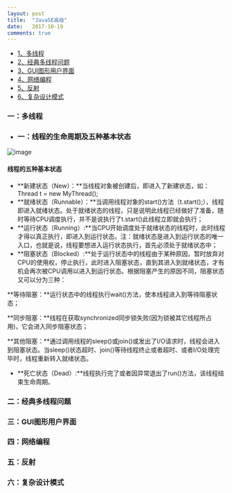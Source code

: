 ```yaml
---
layout: post
title:  "JavaSE高级"
date:   2017-10-19
comments: true
---
```


* [1、多线程](#multithreading)
* [2、经典多线程问题](#threadProblems)
* [3、GUI图形用户界面](#gui)
* [4、网络编程](#internet)
* [5、反射](#reflection)
* [6、复杂设计模式](#complexDesign)

<h3 id="multithreading">一：多线程</h3>

* ### 一：线程的生命周期及五种基本状态  

![image](http://images.cnitblog.com/i/426802/201406/232002051747387.jpg)

#### 线程的五种基本状态
* **新建状态（New）：**当线程对象被创建后，即进入了新建状态，如：Thread t = new MyThread();
* **就绪状态（Runnable）：**当调用线程对象的start()方法（t.start();），线程即进入就绪状态。处于就绪状态的线程，只是说明此线程已经做好了准备，随时等待CPU调度执行，并不是说执行了t.start()此线程立即就会执行；
* **运行状态（Running）:**当CPU开始调度处于就绪状态的线程时，此时线程才得以真正执行，即进入到运行状态。注：就绪状态是进入到运行状态的唯一入口，也就是说，线程要想进入运行状态执行，首先必须处于就绪状态中；
* **阻塞状态（Blocked）:**处于运行状态中的线程由于某种原因，暂时放弃对CPU的使用权，停止执行，此时进入阻塞状态，直到其进入到就绪状态，才有机会再次被CPU调用以进入到运行状态。根据阻塞产生的原因不同，阻塞状态又可以分为三种：

**等待阻塞：**运行状态中的线程执行wait()方法，使本线程进入到等待阻塞状态；

**同步阻塞：**线程在获取synchronized同步锁失败(因为锁被其它线程所占用)，它会进入同步阻塞状态；

**其他阻塞：**通过调用线程的sleep()或join()或发出了I/O请求时，线程会进入到阻塞状态。当sleep()状态超时、join()等待线程终止或者超时、或者I/O处理完毕时，线程重新转入就绪状态。

* **死亡状态（Dead）:**线程执行完了或者因异常退出了run()方法，该线程结束生命周期。


<h3 id="threadProblems">二：经典多线程问题</h3>
<h3 id="gui">三：GUI图形用户界面</h3>
<h3 id="internet">四：网络编程</h3>
<h3 id="reflection">五：反射</h3>
<h3 id="complexDesign">六：复杂设计模式</h3>
